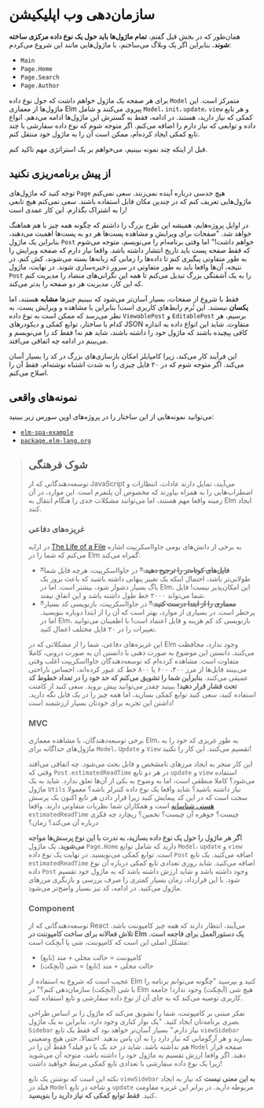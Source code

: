 # سازمان‌دهی وب اپلیکیشن

همان‌طور که در بخش قبل گفتم، **تمام ماژول‌ها باید حول یک نوع داده مرکزی ساخته شوند.** بنابراین اگر یک وبلاگ می‌ساختم، با ماژول‌هایی مانند این شروع می‌کردم:

- `Main`
- `Page.Home`
- `Page.Search`
- `Page.Author`

برای هر صفحه یک ماژول خواهم داشت که حول نوع داده `Model` متمرکز است. این ماژول‌ها از معماری Elm پیروی می‌کنند و شامل `Model`، `init`، `update`، `view` و هر تابع کمکی که نیاز دارید، هستند. در ادامه، فقط به گسترش این ماژول‌ها ادامه می‌دهم. انواع داده و توابعی که نیاز دارم را اضافه می‌کنم. اگر متوجه شوم که نوع داده سفارشی با چند تابع کمکی ایجاد کرده‌ام، ممکن است آن را به ماژول خود منتقل کنم.

قبل از اینکه چند نمونه ببینیم، می‌خواهم بر یک استراتژی مهم تاکید کنم.

## از پیش برنامه‌ریزی نکنید

توجه کنید که ماژول‌های `Page` هیچ حدسی درباره آینده نمی‌زنند. سعی نمی‌کنم ماژول‌هایی تعریف کنم که در چندین مکان قابل استفاده باشند. سعی نمی‌کنم هیچ تابعی را به اشتراک بگذارم. این کار عمدی است!

در اوایل پروژه‌هایم، همیشه این طرح بزرگ را داشتم که چگونه همه چیز با هم هماهنگ خواهد شد. "صفحات برای ویرایش و مشاهده پست‌ها هر دو به پست‌ها اهمیت می‌دهند، بنابراین یک ماژول `Post` خواهم داشت!" اما وقتی برنامه‌ام را می‌نویسم، متوجه می‌شوم که فقط صفحه پست باید تاریخ انتشار داشته باشد. واقعا نیاز دارم که صفحه ویرایش را به طور متفاوتی پیگیری کنم تا داده‌ها را زمانی که زبانه‌ها بسته می‌شوند، کش کنم. در نتیجه، آن‌ها واقعا باید به طور متفاوتی در سرور ذخیره‌سازی شوند. در نهایت، ماژول `Post` را به یک آشفتگی بزرگ تبدیل می‌کنم تا همه این نگرانی‌های متضاد را مدیریت کنم که این کار، مدیریت هر دو صفحه را بدتر می‌کند.

فقط با شروع از صفحات، بسیار آسان‌تر می‌شود که ببینیم چیزها **مشابه** هستند، اما **یکسان** نیستند. این نُرم رابط‌های کاربری است! بنابراین با مشاهده و ویرایش پست، به نظر می‌رسد که ممکن است به نوع داده `ViewablePost` و `EditablePost` برسیم، هر کدام با ساختار، توابع کمکی و دیکودرهای JSON متفاوت. شاید این انواع داده به اندازه کافی پیچیده باشند که ماژول خود را داشته باشند، شاید هم نه! فقط کد را می‌نویسم و می‌بینم در ادامه چه اتفاقی می‌افتد.

این فرآیند کار می‌کند، زیرا کامپایلر امکان بازسازی‌های بزرگ در کد را بسیار آسان می‌کند. اگر متوجه شوم که در ۲۰ فایل چیزی را به شدت اشتباه نوشته‌ام، فقط آن را اصلاح می‌کنم.

## نمونه‌های واقعی

می‌توانید نمونه‌هایی از این ساختار را در پروژه‌های اوپن سورس زیر ببینید:

- [`elm-spa-example`](https://github.com/rtfeldman/elm-spa-example)
- [`package.elm-lang.org`](https://github.com/elm/package.elm-lang.org)

> ## شوک فرهنگی
>
>توسعه‌دهندگانی که از JavaScript می‌آیند، تمایل دارند عادات، انتظارات و اضطراب‌هایی را به همراه بیاورند که مخصوص آن پلتفرم است. این موارد، در آن زمینه واقعا مهم هستند، اما می‌توانند مشکلات جدی را هنگام انتقال به Elm ایجاد کنند.
>
> ### غریزه‌های دفاعی
>
> در ارایه [The Life of a File](https://youtu.be/XpDsk374LDE) به برخی از دانش‌های بومی جاوااسکریپت اشاره می‌کنم که شما را در Elm گمراه می‌کند:
>
> - ~~**"فایل‌های کوتاه‌تر را ترجیح دهید."**~~ در جاوااسکریپت، هرچه فایل شما طولانی‌تر باشد، احتمال اینکه یک تغییر پنهانی داشته باشید که باعث بروز یک باگ بسیار دشوار شود، بیشتر است. اما در Elm، این امکان‌پذیر نیست! فایل شما می‌تواند ۲۰۰۰ خط طول داشته باشد و این اتفاق نیفتد.
> - ~~**"معماری را از ابتدا درست کنید."**~~ در جاوااسکریپت، بازنویسی کد بسیار پرخطر است. در بسیاری از موارد، بهتر است که آن را از ابتدا دوباره بنویسید. اما در Elm، بازنویسی کد کم هزینه و قابل اعتماد است! با اطمینان می‌توانید تغییرات را در ۲۰ فایل مختلف اعمال کنید.
>
> این غریزه‌های دفاعی، شما را از مشکلاتی که در Elm وجود ندارد، محافظت می‌کنند. دانستن این موضوع به صورت ذهنی با دانستن آن به صورت درونی، کاملا متفاوت است. مشاهده کرده‌ام که توسعه‌دهندگان جاوااسکریپت اغلب وقتی می‌بینند فایل‌ها از مرز ۴۰۰، ۶۰۰ یا ۸۰۰ خط کد عبور کرده‌اند، احساس ناراحتی عمیقی می‌کنند. **بنابراین شما را تشویق می‌کنم که حد خود را در تعداد خطوط کد تحت فشار قرار دهید!** ببینید چقدر می‌توانید پیش بروید. سعی کنید از کامنت استفاده کنید، سعی کنید توابع کمکی بسازید، اما همه چیز را در یک فایل نگه دارید. داشتن این تجربه برای خودتان بسیار ارزشمند است!
>
>### MVC
>
>برخی توسعه‌دهندگان، با مشاهده معماری Elm، به طور غریزی کد خود را به ماژول‌های جداگانه برای `Model`، `Update` و `View` تقسیم می‌کنند. این کار را نکنید!
>
>این کار منجر به ایجاد مرزهای نامشخص و قابل بحث می‌شود. چه اتفاقی می‌افتد وقتی که `Post.estimatedReadTime` در هر دو تابع `update` و `view` استفاده می‌شود؟ کاملا منطقی است، اما به وضوح به یکی از آن‌ها تعلق ندارد. شاید به یک ماژول `Utils` نیاز داشته باشید؟ شاید واقعا یک نوع داده کنترلر باشد؟ معمولا سخت است که در این کد پیمایش کنید زیرا قرار دادن هر تابع اکنون یک پرسش [هستی شناسانه](https://en.wikipedia.org/wiki/Ontology) است و همکاران شما نظریات متفاوتی دارند. واقعا `estimatedReadTime` چیست؟ جوهره آن چیست؟ تخمین؟ ریچارد چه فکری درباره آن می‌کند؟ زمان؟
>
>**اگر هر ماژول را حول یک نوع داده بسازید، به ندرت با این نوع پرسش‌ها مواجه می‌شوید.** یک ماژول `Page.Home` دارید که شامل توابع `Model`، `update` و `view` است. توابع کمکی می‌نویسید. در نهایت یک نوع داده `Post` اضافه می‌کنید. یک تابع `estimatedReadTime` اضافه می‌کنید. شاید روزی تعدادی تابع کمکی درباره آن نوع داده `Post` وجود داشته باشد و شاید ارزش داشته باشد که به ماژول خود تقسیم شود. با این قرارداد، زمان بسیار کمتری را صرف بررسی و بازنگری مرزهای ماژول می‌کنید. در ادامه، کد نیز بسیار واضح‌تر می‌شود.
>
>### Component
>
>توسعه‌دهندگانی که از React می‌آیند، انتظار دارند که همه چیز کامپوننت باشد. **تلاش فعالانه برای ساخت کامپوننت در Elm یک دستورالعمل برای فاجعه است.** مشکل اصلی این است که کامپوننت، شی یا آبجِکت است:
>
>- کامپوننت = حالت محلی + متد (تابع)
>- حالت محلی + متد (تابع) = شی (آبجِکت)
>
>عجیب است که شروع به استفاده از Elm کنید و بپرسید "چگونه می‌توانم برنامه را با شی (آبجِکت) سازمان‌دهی کنم؟" در Elm هیچ شی (آبجِکت) وجود ندارد! جامعه کاربری توصیه می‌کند که به جای آن از نوع داده سفارشی و تابع استفاده کنید.
>
>تفکر مبتنی بر کامپوننت، شما را تشویق می‌کند که ماژول را بر اساس طراحی بصری برنامه‌تان ایجاد کنید. "یک نوار کناری وجود دارد، بنابراین به یک ماژول `Sidebar` نیاز دارم." بسیار آسان‌تر خواهد بود که فقط یک تابع `viewSidebar` بسازید و هر آرگومانی که نیاز دارد را به آن پاس بدهید. احتمالا، حتی هیچ وضعیتی هم نداشته باشد. شاید در حد یک یا دو فیلد؟ فقط آن را در `Model` صفحه قرار دهید. اگر واقعا ارزش تقسیم به ماژول خود را داشته باشد، متوجه آن می‌شوید زیرا یک نوع داده سفارشی با تعدادی تابع کمکی مرتبط خواهید داشت!
>
>نکته این است که نوشتن یک تابع `viewSidebar` **به این معنی نیست** که نیاز به ایجاد فیلد در `Model` و شاخه در تابع `update` مربوطه دارید. در برابر این غریزه مقاومت کنید. **فقط توابع کمکی که نیاز دارید را بنویسید.**